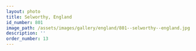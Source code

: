 ```yaml
---
layout: photo
title: Selworthy, England
id_number: 801
image_path: /assets/images/gallery/england/801--selworthy--england.jpg
description: ''
order_number: 13
---
```

